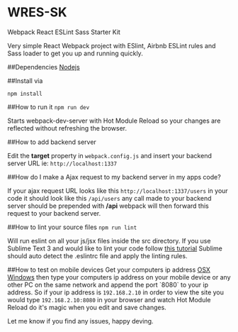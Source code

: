 # WRES-SK
Webpack React ESLint Sass Starter Kit

Very simple React Webpack project with ESlint, Airbnb ESLint rules and Sass loader to get you up and running quickly.

##Dependencies
[Nodejs](https://nodejs.org/en/)

##Install via

`npm install`

##How to run it
`npm run dev`

Starts webpack-dev-server with Hot Module Reload so your changes are reflected without refreshing the browser.

##How to add backend server

Edit the **target** property in `webpack.config.js` and insert your backend server URL ie: `http://localhost:1337`

##How do I make a Ajax request to my backend server in my apps code?

If your ajax request URL looks like this `http://localhost:1337/users` in your code it should look like this `/api/users` any call made to your backend server should be prepended with **/api** webpack will then forward this request to your backend server.

##How to lint your source files
`npm run lint`

Will run eslint on all your js/jsx files inside the src directory. If you use Sublime Text 3 and would like to lint your code follow [this tutorial](https://medium.com/@dan_abramov/lint-like-it-s-2015-6987d44c5b48#.y7kt7x4qa) Sublime should auto detect the .eslintrc file and apply the linting rules.

##How to test on mobile devices
Get your computers ip address [OSX](http://www.wikihow.com/Find-Your-IP-Address-on-a-Mac) [Windows](http://www.wikihow.com/Find-Your-IP-Address-\(Windows-7/8,-Windows-XP\)) then type your computers ip address on your mobile device or any other PC on the same network and append the port `8080` to your ip address. So if your ip address is `192.168.2.10` in order to view the site you would type `192.168.2.10:8080` in your browser and watch Hot Module Reload do it's magic when you edit and save changes.

Let me know if you find any issues, happy deving.
